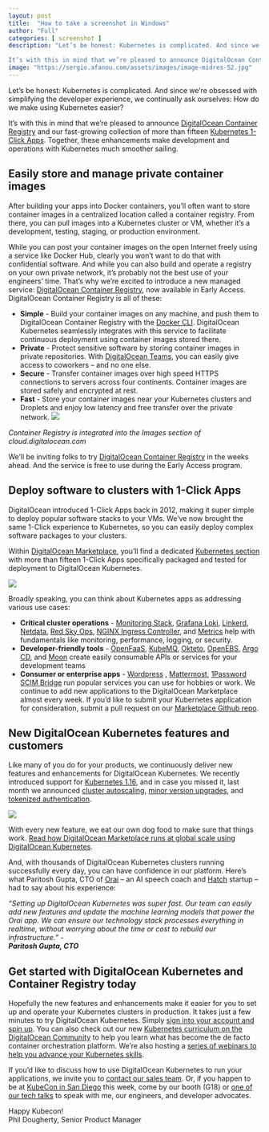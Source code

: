 ```yaml
---
layout: post
title:  "How to take a screenshot in Windows"
author: "Full"
categories: [ screenshot ]
description: "Let’s be honest: Kubernetes is complicated. And since we’re obsessed with simplifying the developer experience, we continually ask ourselves: How do we make using Kubernetes easier?

It’s with this in mind that we’re pleased to announce DigitalOcean Container Registryhttps://www.digitalocean.com/products/containerregistry/ and our fastgrowing collection of more than fifteen Kubernetes 1Click Appshttps://marketplace.digitalocean.com/category/kubernetes. Together, these enhancements make developme"
image: "https://sergio.afanou.com/assets/images/image-midres-52.jpg"
---
```



Let’s be honest: Kubernetes is complicated. And since we’re obsessed with simplifying the developer experience, we continually ask ourselves: How do we make using Kubernetes easier?

It’s with this in mind that we’re pleased to announce [DigitalOcean Container Registry](https://www.digitalocean.com/products/container-registry/) and our fast-growing collection of more than fifteen [Kubernetes 1-Click Apps](https://marketplace.digitalocean.com/category/kubernetes). Together, these enhancements make development and operations with Kubernetes much smoother sailing.

Easily store and manage private container images
------------------------------------------------

After building your apps into Docker containers, you’ll often want to store container images in a centralized location called a container registry. From there, you can pull images into a Kubernetes cluster or VM, whether it’s a development, testing, staging, or production environment.

While you can post your container images on the open Internet freely using a service like Docker Hub, clearly you won’t want to do that with confidential software. And while you can also build and operate a registry on your own private network, it’s probably not the best use of your engineers’ time. That’s why we’re excited to introduce a new managed service: [DigitalOcean Container Registry](https://www.digitalocean.com/products/container-registry/), now available in Early Access. DigitalOcean Container Registry is all of these:

* **Simple** - Build your container images on any machine, and push them to DigitalOcean Container Registry with the [Docker CLI](https://docs.docker.com/engine/reference/commandline/cli/). DigitalOcean Kubernetes seamlessly integrates with this service to facilitate continuous deployment using container images stored there.
* **Private** - Protect sensitive software by storing container images in private repositories. With [DigitalOcean Teams](https://www.digitalocean.com/products/teams/), you can easily give access to coworkers – and no one else.
* **Secure** - Transfer container images over high speed HTTPS connections to servers across four continents. Container images are stored safely and encrypted at rest.
* **Fast** - Store your container images near your Kubernetes clusters and Droplets and enjoy low latency and free transfer over the private network.
![](https://images.prismic.io/www-static/68b2e34b-cee8-428f-bd65-e1089df8c047_digitalocean-container-registry-ui.png?auto=compress,format)

*Container Registry is integrated into the Images section of cloud.digitalocean.com*

We’ll be inviting folks to try [DigitalOcean Container Registry](https://www.digitalocean.com/products/container-registry/) in the weeks ahead. And the service is free to use during the Early Access program.

Deploy software to clusters with 1-Click Apps
---------------------------------------------

DigitalOcean introduced 1-Click Apps back in 2012, making it super simple to deploy popular software stacks to your VMs. We’ve now brought the same 1-Click experience to Kubernetes, so you can easily deploy complex software packages to your clusters.

Within [DigitalOcean Marketplace](https://marketplace.digitalocean.com/), you’ll find a dedicated [Kubernetes section](https://marketplace.digitalocean.com/category/kubernetes) with more than fifteen 1-Click Apps specifically packaged and tested for deployment to DigitalOcean Kubernetes.

![](https://images.prismic.io/www-static/4a9bc9d3-593f-47bb-a6fd-857a36e8a3c4_digitalocean-kubernetes-1-click-apps.png?auto=compress,format)

Broadly speaking, you can think about Kubernetes apps as addressing various use cases:

* **Critical cluster operations** - [Monitoring Stack](https://marketplace.digitalocean.com/apps/kubernetes-monitoring-stack), [Grafana Loki](https://marketplace.digitalocean.com/apps/grafana-loki), [Linkerd](https://marketplace.digitalocean.com/apps/linkerd), [Netdata](https://marketplace.digitalocean.com/apps/netdata), [Red Sky Ops](https://marketplace.digitalocean.com/apps/red-sky-ops), [NGINX Ingress Controller](https://marketplace.digitalocean.com/apps/nginx-ingress-controller), and [Metrics](https://marketplace.digitalocean.com/apps/kubernetes-metrics-server) help with fundamentals like monitoring, performance, logging, or security.
* **Developer-friendly tools** - [OpenFaaS](https://marketplace.digitalocean.com/apps/openfaas-kubernetes), [KubeMQ](https://marketplace.digitalocean.com/apps/kubemq), [Okteto](https://marketplace.digitalocean.com/apps/okteto-1), [OpenEBS](https://marketplace.digitalocean.com/apps/openebs-1), [Argo CD](https://marketplace.digitalocean.com/apps/argo-cd), and [Moon](https://marketplace.digitalocean.com/apps/moon) create easily consumable APIs or services for your development teams
* **Consumer or enterprise apps** - [Wordpress](https://marketplace.digitalocean.com/apps/wordpress-kubernetes) , [Mattermost](https://marketplace.digitalocean.com/apps/mattermost-operator), [1Password SCIM Bridge](https://marketplace.digitalocean.com/apps/1password-scim-bridge) run popular services you can use for hobbies or work.
We continue to add new applications to the DigitalOcean Marketplace almost every week. If you’d like to submit your Kubernetes application for consideration, submit a pull request on our [Marketplace Github repo](https://github.com/digitalocean/marketplace-kubernetes/blob/master/CONTRIBUTING.md).

New DigitalOcean Kubernetes features and customers
--------------------------------------------------

Like many of you do for your products, we continuously deliver new features and enhancements for DigitalOcean Kubernetes. We recently introduced support for [Kubernetes 1.16](https://kubernetes.io/blog/2019/09/18/kubernetes-1-16-release-announcement/), and in case you missed it, last month we announced [cluster autoscaling](https://www.digitalocean.com/docs/kubernetes/how-to/configure-autoscaling/), [minor version upgrades](https://www.digitalocean.com/docs/kubernetes/how-to/upgrade-cluster/), and [tokenized authentication](https://www.digitalocean.com/docs/kubernetes/how-to/connect-to-cluster/).

![](https://images.prismic.io/www-static/703a0786-3d3b-4499-af91-0a34d09e36be_digitalocean-kubernetes-autoscale-1.png?auto=compress,format)

With every new feature, we eat our own dog food to make sure that things work. [Read how DigitalOcean Marketplace runs at global scale using DigitalOcean Kubernetes](https://blog.digitalocean.com/how-we-launched-our-marketplace-using-digitalocean-kubernetes-part-1/).

And, with thousands of DigitalOcean Kubernetes clusters running successfully every day, you can have confidence in our platform. Here’s what Paritosh Gupta, CTO of [Orai](http://www.orai.com/) – an AI speech coach and [Hatch](https://www.digitalocean.com/hatch/) startup – had to say about his experience:

*“Setting up DigitalOcean Kubernetes was super fast. Our team can easily add new features and update the machine learning models that power the Orai app. We can ensure our technology stack processes everything in realtime, without worrying about the time or cost to rebuild our infrastructure.” -  
**Paritosh Gupta, CTO***


Get started with DigitalOcean Kubernetes and Container Registry today
---------------------------------------------------------------------

Hopefully the new features and enhancements make it easier for you to set up and operate your Kubernetes clusters in production. It takes just a few minutes to try DigitalOcean Kubernetes. Simply [sign into your account and spin up](https://cloud.digitalocean.com/kubernetes/clusters/new). You can also check out our new [Kubernetes curriculum on the DigitalOcean Community](https://www.digitalocean.com/community/curriculums/kubernetes-for-full-stack-developers) to help you learn what has become the de facto container orchestration platform. We’re also hosting a [series of webinars to help you advance your Kubernetes skills](https://go.digitalocean.com/WEBAdvanced-K8s-With-DO-General_MainLandingPagev1).

If you’d like to discuss how to use DigitalOcean Kubernetes to run your applications, we invite you to [contact our sales team](https://www.digitalocean.com/company/contact/sales/). Or, if you happen to be at [KubeCon in San Diego](https://events19.linuxfoundation.org/events/kubecon-cloudnativecon-north-america-2019/) this week, come by our booth (G18) or [one of our tech talks](https://kccncna19.sched.com/?searchstring=digitalocean) to speak with me, our engineers, and developer advocates.

Happy Kubecon!  
Phil Dougherty, Senior Product Manager

